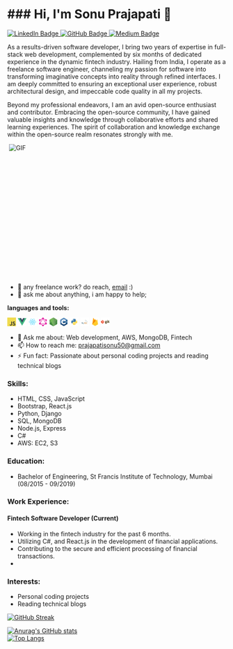 <h1>### Hi, I'm Sonu Prajapati 👋</h1>

<div id="badges">
  <a href="https://www.linkedin.com/in/sonu-prajapati-213073b5/">
    <img src="https://img.shields.io/badge/LinkedIn-blue?style=for-the-badge&logo=linkedin&logoColor=white" alt="LinkedIn Badge"/>
  </a>
  <a href="https://github.com/sonuengineer">
    <img src="https://img.shields.io/badge/GitHub-gray?style=for-the-badge&logo=github&logoColor=white" alt="GitHub Badge"/>
  </a>
  <a href="https://medium.com/@prajapatisonu">
    <img src="https://img.shields.io/badge/Medium-black?style=for-the-badge&logo=medium&logoColor=white" alt="Medium Badge"/>
  </a>
</div>

As a results-driven software developer, I bring two years of expertise in full-stack web development, complemented by six months of dedicated experience in the dynamic fintech industry. Hailing from India, I operate as a freelance software engineer, channeling my passion for software into transforming imaginative concepts into reality through refined interfaces. I am deeply committed to ensuring an exceptional user experience, robust architectural design, and impeccable code quality in all my projects.

Beyond my professional endeavors, I am an avid open-source enthusiast and contributor. Embracing the open-source community, I have gained valuable insights and knowledge through collaborative efforts and shared learning experiences. The spirit of collaboration and knowledge exchange within the open-source realm resonates strongly with me.


  <img align="right" alt="GIF" src="https://github.com/abhisheknaiidu/abhisheknaiidu/blob/master/code.gif?raw=true" width="500" height="320" />
  
- 💼 any freelance work? do reach, [email](prajapatisonu50@gmail.com) :)
- 💬 ask me about anything, i am happy to help;

**languages and tools:**  

<code><img height="20" src="https://raw.githubusercontent.com/github/explore/80688e429a7d4ef2fca1e82350fe8e3517d3494d/topics/javascript/javascript.png"></code>
<code><img height="20" src="https://raw.githubusercontent.com/github/explore/80688e429a7d4ef2fca1e82350fe8e3517d3494d/topics/vue/vue.png"></code>
<code><img height="20" src="https://raw.githubusercontent.com/github/explore/80688e429a7d4ef2fca1e82350fe8e3517d3494d/topics/react/react.png"></code>
<code><img height="20" src="https://raw.githubusercontent.com/github/explore/5c058a388828bb5fde0bcafd4bc867b5bb3f26f3/topics/graphql/graphql.png"></code>
<code><img height="20" src="https://raw.githubusercontent.com/github/explore/80688e429a7d4ef2fca1e82350fe8e3517d3494d/topics/nodejs/nodejs.png"></code>
<code><img height="20" src="https://raw.githubusercontent.com/github/explore/80688e429a7d4ef2fca1e82350fe8e3517d3494d/topics/cpp/cpp.png"></code>
<code><img height="20" src="https://raw.githubusercontent.com/github/explore/80688e429a7d4ef2fca1e82350fe8e3517d3494d/topics/python/python.png"></code>
<code><img height="20" src="https://raw.githubusercontent.com/github/explore/80688e429a7d4ef2fca1e82350fe8e3517d3494d/topics/mysql/mysql.png"></code>
<code><img height="20" src="https://raw.githubusercontent.com/github/explore/80688e429a7d4ef2fca1e82350fe8e3517d3494d/topics/firebase/firebase.png"></code>
<code><img height="20" src="https://raw.githubusercontent.com/github/explore/80688e429a7d4ef2fca1e82350fe8e3517d3494d/topics/git/git.png"></code>


- 💬 Ask me about: Web development, AWS, MongoDB, Fintech
- 📫 How to reach me: prajapatisonu50@gmail.com
- ⚡ Fun fact: Passionate about personal coding projects and reading technical blogs

### Skills:
- HTML, CSS, JavaScript
- Bootstrap, React.js
- Python, Django
- SQL, MongoDB
- Node.js, Express
- C#
- AWS: EC2, S3

### Education:
- Bachelor of Engineering, St Francis Institute of Technology, Mumbai (08/2015 - 09/2019)

### Work Experience:

#### Fintech Software Developer (Current)
- Working in the fintech industry for the past 6 months.
- Utilizing  C#, and React.js in the development of financial applications.
- Contributing to the secure and efficient processing of financial transactions.
- 



### Interests:
- Personal coding projects
- Reading technical blogs

[![GitHub Streak](https://github-readme-streak-stats.herokuapp.com?user=sonuengineer)](https://git.io/streak-stats)
                                                                                                                             
[![Anurag's GitHub stats](https://github-readme-stats.vercel.app/api?username=sonuengineer)](https://github.com/anuraghazra/github-readme-stats)                                                                                                                             
[![Top Langs](https://github-readme-stats.vercel.app/api/top-langs/?username=sonuengineer&layout=compact)](https://github.com/anuraghazra/github-readme-stats)

